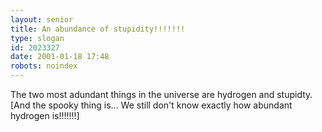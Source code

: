 ```yaml
---
layout: senior
title: An abundance of stupidity!!!!!!!
type: slogan
id: 2023327
date: 2001-01-18 17:48
robots: noindex
---
```

The two most adundant things in the universe are hydrogen and stupidty. [And the spooky thing is... We still don't know exactly how abundant hydrogen is!!!!!!!]